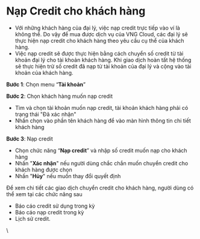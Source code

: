 # Nạp Credit cho khách hàng

* Với những khách hàng của đại lý, việc nạp credit trực tiếp vào ví là không thể. Do vậy để mua được dịch vụ của VNG Cloud, các đại lý sẽ thực hiện nạp credit cho khách hàng theo yêu cầu cụ thể của khách hàng.
* Việc nạp credit sẽ được thực hiện bằng cách chuyển số credit từ tài khoản đại lý cho tài khoản khách hàng. Khi giao dịch hoàn tất hệ thống sẽ thực hiện trừ số credit đã nạp từ tài khoản của đại lý và cộng vào tài khoản của khách hàng.

**Bước 1**: Chọn menu “**Tài khoản**”

**Bước 2**: Chọn khách hàng muốn nạp credit

* Tìm và chọn tài khoản muốn nạp credit, tài khoản khách hàng phải có trạng thái "Đã xác nhận"
* Nhấn chọn vào phần tên khách hàng để vào màn hình thông tin chi tiết khách hàng

**Bước 3**: Nạp credit

* Chọn chức năng “**Nạp credit**” và nhập số credit muốn nạp cho khách hàng
* Nhấn "**Xác nhận**" nếu người dùng chắc chắn muốn chuyển credit cho khách hàng được chọn
* Nhấn "**Hủy**" nếu muốn thay đổi quyết định

Để xem chi tiết các giao dịch chuyển credit cho khách hàng, người dùng có thể xem tại các chức năng sau

* Báo cáo credit sử dụng trong kỳ
* Báo cáo nạp credit trong kỳ
* Lịch sử credit.

\
